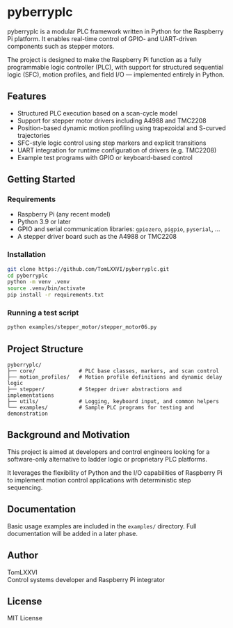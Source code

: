 # pyberryplc

pyberryplc is a modular PLC framework written in Python for the Raspberry Pi platform. It enables real-time control of GPIO- and UART-driven components such as stepper motors.

The project is designed to make the Raspberry Pi function as a fully programmable logic controller (PLC), with support for structured sequential logic (SFC), motion profiles, and field I/O — implemented entirely in Python.

## Features

- Structured PLC execution based on a scan-cycle model
- Support for stepper motor drivers including A4988 and TMC2208
- Position-based dynamic motion profiling using trapezoidal and S-curved trajectories
- SFC-style logic control using step markers and explicit transitions
- UART integration for runtime configuration of drivers (e.g. TMC2208)
- Example test programs with GPIO or keyboard-based control

## Getting Started

### Requirements

- Raspberry Pi (any recent model)
- Python 3.9 or later
- GPIO and serial communication libraries: `gpiozero`, `pigpio`, `pyserial`, ...
- A stepper driver board such as the A4988 or TMC2208

### Installation

```bash
git clone https://github.com/TomLXXVI/pyberryplc.git
cd pyberryplc
python -m venv .venv
source .venv/bin/activate
pip install -r requirements.txt
```

### Running a test script

```bash
python examples/stepper_motor/stepper_motor06.py
```

## Project Structure

```
pyberryplc/
├── core/              # PLC base classes, markers, and scan control
├── motion_profiles/   # Motion profile definitions and dynamic delay logic
├── stepper/           # Stepper driver abstractions and implementations
├── utils/             # Logging, keyboard input, and common helpers
└── examples/          # Sample PLC programs for testing and demonstration
```

## Background and Motivation

This project is aimed at developers and control engineers looking for a software-only alternative to ladder logic or proprietary PLC platforms.

It leverages the flexibility of Python and the I/O capabilities of Raspberry Pi to implement motion control applications with deterministic step sequencing.

## Documentation

Basic usage examples are included in the `examples/` directory. Full documentation will be added in a later phase.

## Author

TomLXXVI  
Control systems developer and Raspberry Pi integrator

## License

MIT License

